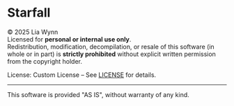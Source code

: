 # Starfall

© 2025 Lia Wynn  
Licensed for **personal or internal use only**.  
Redistribution, modification, decompilation, or resale of this software (in whole or in part) is **strictly prohibited** without explicit written permission from the copyright holder.

License: Custom License – See [LICENSE](./LICENSE) for details.

---
This software is provided "AS IS", without warranty of any kind.
